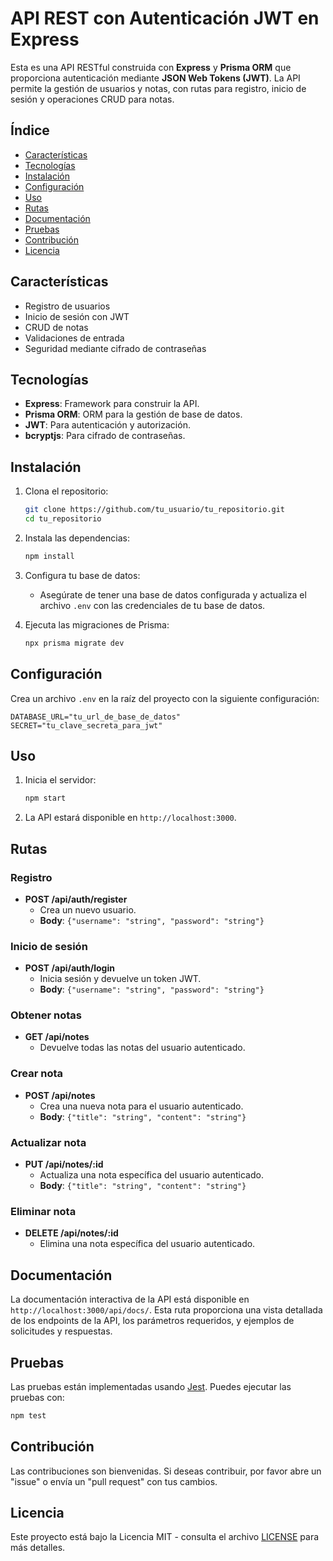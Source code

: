 
# API REST con Autenticación JWT en Express

Esta es una API RESTful construida con **Express** y **Prisma ORM** que proporciona autenticación mediante **JSON Web Tokens (JWT)**. La API permite la gestión de usuarios y notas, con rutas para registro, inicio de sesión y operaciones CRUD para notas.

## Índice

- [Características](#características)
- [Tecnologías](#tecnologías)
- [Instalación](#instalación)
- [Configuración](#configuración)
- [Uso](#uso)
- [Rutas](#rutas)
- [Documentación](#documentación)
- [Pruebas](#pruebas)
- [Contribución](#contribución)
- [Licencia](#licencia)

## Características

- Registro de usuarios
- Inicio de sesión con JWT
- CRUD de notas
- Validaciones de entrada
- Seguridad mediante cifrado de contraseñas

## Tecnologías

- **Express**: Framework para construir la API.
- **Prisma ORM**: ORM para la gestión de base de datos.
- **JWT**: Para autenticación y autorización.
- **bcryptjs**: Para cifrado de contraseñas.

## Instalación

1. Clona el repositorio:

   ```bash
   git clone https://github.com/tu_usuario/tu_repositorio.git
   cd tu_repositorio
   ```

2. Instala las dependencias:

   ```bash
   npm install
   ```

3. Configura tu base de datos:

   - Asegúrate de tener una base de datos configurada y actualiza el archivo `.env` con las credenciales de tu base de datos.

4. Ejecuta las migraciones de Prisma:

   ```bash
   npx prisma migrate dev
   ```

## Configuración

Crea un archivo `.env` en la raíz del proyecto con la siguiente configuración:

```env
DATABASE_URL="tu_url_de_base_de_datos"
SECRET="tu_clave_secreta_para_jwt"
```

## Uso

1. Inicia el servidor:

   ```bash
   npm start
   ```

2. La API estará disponible en `http://localhost:3000`.

## Rutas

### Registro

- **POST /api/auth/register**
  - Crea un nuevo usuario.
  - **Body**: `{"username": "string", "password": "string"}`

### Inicio de sesión

- **POST /api/auth/login**
  - Inicia sesión y devuelve un token JWT.
  - **Body**: `{"username": "string", "password": "string"}`

### Obtener notas

- **GET /api/notes**
  - Devuelve todas las notas del usuario autenticado.

### Crear nota

- **POST /api/notes**
  - Crea una nueva nota para el usuario autenticado.
  - **Body**: `{"title": "string", "content": "string"}`

### Actualizar nota

- **PUT /api/notes/:id**
  - Actualiza una nota específica del usuario autenticado.
  - **Body**: `{"title": "string", "content": "string"}`

### Eliminar nota

- **DELETE /api/notes/:id**
  - Elimina una nota específica del usuario autenticado.

## Documentación

La documentación interactiva de la API está disponible en `http://localhost:3000/api/docs/`. Esta ruta proporciona una vista detallada de los endpoints de la API, los parámetros requeridos, y ejemplos de solicitudes y respuestas.

## Pruebas

Las pruebas están implementadas usando [Jest](https://jestjs.io/). Puedes ejecutar las pruebas con:

```bash
npm test
```

## Contribución

Las contribuciones son bienvenidas. Si deseas contribuir, por favor abre un "issue" o envía un "pull request" con tus cambios.

## Licencia

Este proyecto está bajo la Licencia MIT - consulta el archivo [LICENSE](LICENSE) para más detalles.
